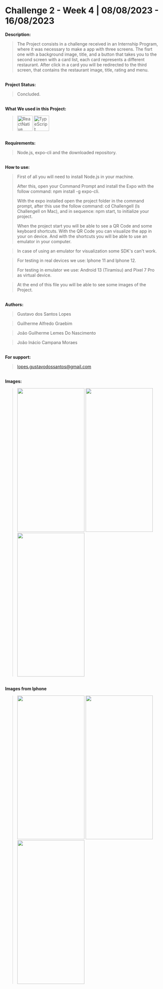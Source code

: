# Challenge 2 - Week 4 | 08/08/2023 - 16/08/2023

**Description:**

>The Project consists in a challenge received in an Internship Program, where it was necessary to make a app with three screens.
The fisrt one with a background image, title, and a button that takes you to the second screen with a card list, each card represents a different restaurant. After click in a card you will be redirected to the third screen, that contains the restaurant image, title, rating and menu.

<br> **Project Status:**
>Concluded.

<br> **What We used in this Project:**<br>
><img align="center" alt="ReactNative" height="50" width="50" title="ReactNative" src="https://skillicons.dev/icons?i=react"> <img align="center" alt="TypeScript" height="50" width="50" title="TypeScript" src="https://skillicons.dev/icons?i=ts">

<br> **Requirements:**
>Node.js, expo-cli and the downloaded repository.

<br> **How to use:**
>First of all you will need to install Node.js in your machine.
>
>After this, open your Command Prompt and install the Expo with the follow command: npm install -g expo-cli.
>
>With the expo installed open the project folder in the command prompt, after this use the follow command: cd ChallengeII (ls ChallengeII on Mac), and in sequence: npm start, to initialize your project.
>
>When the project start you will be able to see a QR Code and some keyboard shortcuts. With the QR Code you can visualize the app in your on device. And with the shortcuts you will be able to use an emulator in your computer.

>In case of using an emulator for visualization some SDK's can't work.

>For testing in real devices we use: Iphone 11 and Iphone 12.
>
>For testing in emulator we use: Android 13 (Tiramisu) and Pixel 7 Pro as virtual device.

>At the end of this file you will be able to see some images of the Project.

<br> **Authors:**
>Gustavo dos Santos Lopes

>Guilherme Alfredo Graebim

>João Guilherme Lemes Do Nascimento

>João Inácio Campana Moraes

<br> **For support:**
>lopes.gustavodossantos@gmail.com

<br> **Images:**
><img src="https://github.com/lopes-gustavodossantos/Challenge_2_Internship/assets/94156483/c0580b46-1604-47e7-aa21-7a66d083fcfc" width="220" height="470">
><img src="https://github.com/lopes-gustavodossantos/Challenge_2_Internship/assets/94156483/0b0e72f2-fbe8-448d-9cf7-ffbd9df69253" width="220" height="470">
><img src="https://github.com/lopes-gustavodossantos/Challenge_2_Internship/assets/94156483/26850dab-69fb-406f-81e4-5c4da3e69f64" width="220" height="470">
<br> **Images from Iphone** 
><img src="https://github.com/lopes-gustavodossantos/Challenge_2_Internship/assets/122940694/90c432b1-e15f-4953-9eb6-dd471c5f4a74" width="220" height="470">
><img src="https://github.com/lopes-gustavodossantos/Challenge_2_Internship/assets/122940694/3e01b3e3-8842-4fdd-b728-5322a7352e91" width="220" height="470">
><img src="https://github.com/lopes-gustavodossantos/Challenge_2_Internship/assets/122940694/8ded454c-e3c3-402e-821d-6dbc11573def" width="220" height="470">

